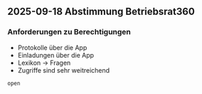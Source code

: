## 2025-09-18 Abstimmung Betriebsrat360
### Anforderungen zu Berechtigungen
- Protokolle über die App
- Einladungen über die App
- Lexikon -> Fragen
- Zugriffe sind sehr weitreichend

```tasks
open
```

